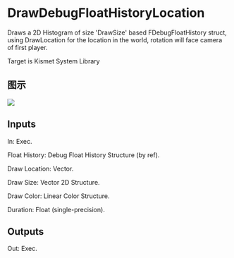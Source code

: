 # DrawDebugFloatHistoryLocation

Draws a 2D Histogram of size 'DrawSize' based FDebugFloatHistory struct, using DrawLocation for the location in the world, rotation will face camera of first player.

Target is Kismet System Library

## 图示

![]($-20221218-20360933.png)

## Inputs

In: Exec.

Float History: Debug Float History Structure (by ref).

Draw Location: Vector.

Draw Size: Vector 2D Structure.

Draw Color: Linear Color Structure.

Duration: Float (single-precision).  

## Outputs

Out: Exec.

